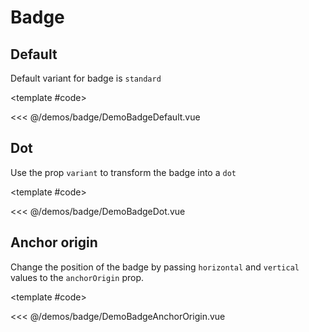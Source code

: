# Badge

<!-- 👉 Default -->
<Demo>

## Default

Default variant for badge is `standard`

<DemoBadgeDefault />

<template #code>

<<< @/demos/badge/DemoBadgeDefault.vue

</template>

</Demo>

<!-- 👉 Dot -->
<Demo>

## Dot

Use the prop `variant` to transform the badge into a `dot` 

<DemoBadgeDot />

<template #code>

<<< @/demos/badge/DemoBadgeDot.vue

</template>

</Demo>

<!-- 👉 Anchor origin -->
<Demo>

## Anchor origin

Change the position of the badge by passing `horizontal` and `vertical` values to the `anchorOrigin` prop.

<DemoBadgeAnchorOrigin />

<template #code>

<<< @/demos/badge/DemoBadgeAnchorOrigin.vue

</template>

</Demo>
